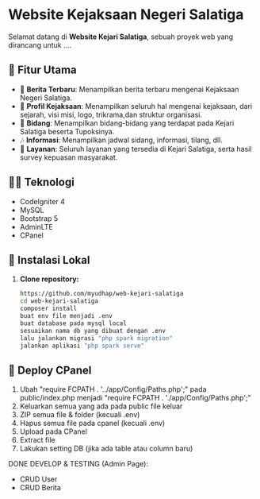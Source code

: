 # Website Kejaksaan Negeri Salatiga

Selamat datang di **Website Kejari Salatiga**, sebuah proyek web yang dirancang untuk  ....

## 🎯 Fitur Utama

- 🌅 **Berita Terbaru**: Menampilkan berita terbaru mengenai Kejaksaan Negeri Salatiga.
- 📝 **Profil Kejaksaan**: Menampilkan seluruh hal mengenai kejaksaan, dari sejarah, visi misi, logo, trikrama,dan struktur organisasi.
- 📸 **Bidang**: Menampilkan bidang-bidang yang terdapat pada Kejari Salatiga beserta Tupoksinya.
- 🎶 **Informasi**: Menampilkan jadwal sidang, informasi, tilang, dll.
- 🎨 **Layanan**: Seluruh layanan yang tersedia di Kejari Salatiga, serta hasil survey kepuasan masyarakat.

## 🧑‍💻 Teknologi

- CodeIgniter 4
- MySQL
- Bootstrap 5
- AdminLTE
- CPanel

## 🚀 Instalasi Lokal

1. **Clone repository:**

   ```bash
   https://github.com/myudhap/web-kejari-salatiga
   cd web-kejari-salatiga
   composer install
   buat env file menjadi .env
   buat database pada mysql local
   sesuaikan nama db yang dibuat dengan .env
   lalu jalankan migrasi "php spark migration"
   jalankan aplikasi "php spark serve"

## 🚀 Deploy CPanel

1. Ubah "require FCPATH . '../app/Config/Paths.php';" pada public/index.php menjadi "require FCPATH . './app/Config/Paths.php';"
2. Keluarkan semua yang ada pada public file keluar
3. ZIP semua file & folder (kecuali .env)
4. Hapus semua file pada cpanel (kecuali .env)
5. Upload pada CPanel
6. Extract file
7. Lakukan setting DB (jika ada table atau column baru)

DONE DEVELOP & TESTING (Admin Page):
- CRUD User
- CRUD Berita